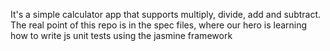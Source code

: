 It's a simple calculator app that supports multiply, divide, add and subtract. The real point of this repo is in the spec files, where our hero is learning how to write js unit tests using the jasmine framework
